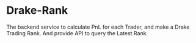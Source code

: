# Drake-Rank

The backend service to calculate PnL for each Trader, and make a Drake Trading Rank. And provide API to query the Latest Rank.
